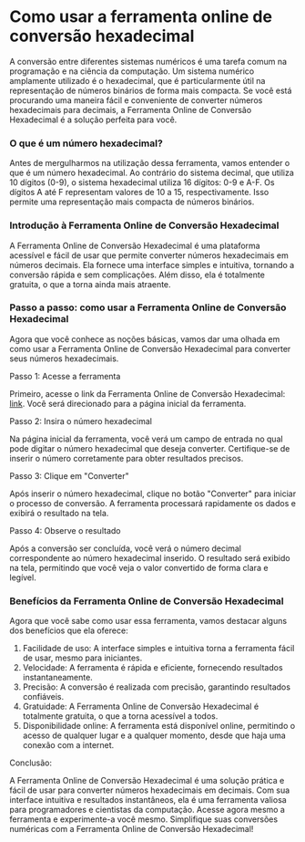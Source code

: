Como usar a ferramenta online de conversão hexadecimal
======================================================

A conversão entre diferentes sistemas numéricos é uma tarefa comum na programação e na ciência da computação. Um sistema numérico amplamente utilizado é o hexadecimal, que é particularmente útil na representação de números binários de forma mais compacta. Se você está procurando uma maneira fácil e conveniente de converter números hexadecimais para decimais, a Ferramenta Online de Conversão Hexadecimal é a solução perfeita para você.

### O que é um número hexadecimal?

Antes de mergulharmos na utilização dessa ferramenta, vamos entender o que é um número hexadecimal. Ao contrário do sistema decimal, que utiliza 10 dígitos (0-9), o sistema hexadecimal utiliza 16 dígitos: 0-9 e A-F. Os dígitos A até F representam valores de 10 a 15, respectivamente. Isso permite uma representação mais compacta de números binários.

### Introdução à Ferramenta Online de Conversão Hexadecimal

A Ferramenta Online de Conversão Hexadecimal é uma plataforma acessível e fácil de usar que permite converter números hexadecimais em números decimais. Ela fornece uma interface simples e intuitiva, tornando a conversão rápida e sem complicações. Além disso, ela é totalmente gratuita, o que a torna ainda mais atraente.

### Passo a passo: como usar a Ferramenta Online de Conversão Hexadecimal

Agora que você conhece as noções básicas, vamos dar uma olhada em como usar a Ferramenta Online de Conversão Hexadecimal para converter seus números hexadecimais.

Passo 1: Acesse a ferramenta

Primeiro, acesse o link da Ferramenta Online de Conversão Hexadecimal: [link](https://base64decodeonline.com/pt/developers/hexadecimal-to-decimal). Você será direcionado para a página inicial da ferramenta.

Passo 2: Insira o número hexadecimal

Na página inicial da ferramenta, você verá um campo de entrada no qual pode digitar o número hexadecimal que deseja converter. Certifique-se de inserir o número corretamente para obter resultados precisos.

Passo 3: Clique em "Converter"

Após inserir o número hexadecimal, clique no botão "Converter" para iniciar o processo de conversão. A ferramenta processará rapidamente os dados e exibirá o resultado na tela.

Passo 4: Observe o resultado

Após a conversão ser concluída, você verá o número decimal correspondente ao número hexadecimal inserido. O resultado será exibido na tela, permitindo que você veja o valor convertido de forma clara e legível.

### Benefícios da Ferramenta Online de Conversão Hexadecimal

Agora que você sabe como usar essa ferramenta, vamos destacar alguns dos benefícios que ela oferece:

1. Facilidade de uso: A interface simples e intuitiva torna a ferramenta fácil de usar, mesmo para iniciantes.
2. Velocidade: A ferramenta é rápida e eficiente, fornecendo resultados instantaneamente.
3. Precisão: A conversão é realizada com precisão, garantindo resultados confiáveis.
4. Gratuidade: A Ferramenta Online de Conversão Hexadecimal é totalmente gratuita, o que a torna acessível a todos.
5. Disponibilidade online: A ferramenta está disponível online, permitindo o acesso de qualquer lugar e a qualquer momento, desde que haja uma conexão com a internet.

Conclusão:

A Ferramenta Online de Conversão Hexadecimal é uma solução prática e fácil de usar para converter números hexadecimais em decimais. Com sua interface intuitiva e resultados instantâneos, ela é uma ferramenta valiosa para programadores e cientistas da computação. Acesse agora mesmo a ferramenta e experimente-a você mesmo. Simplifique suas conversões numéricas com a Ferramenta Online de Conversão Hexadecimal!